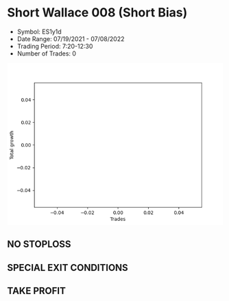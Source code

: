 # Short Wallace 008 (Short Bias)
- Symbol: ES1y1d
- Date Range: 07/19/2021 - 07/08/2022
- Trading Period: 7:20-12:30
- Number of Trades: 0

![Plot](ShortWallace008ES1y1d(ShortBias).png)
## NO STOPLOSS









## SPECIAL EXIT CONDITIONS 


## TAKE PROFIT









